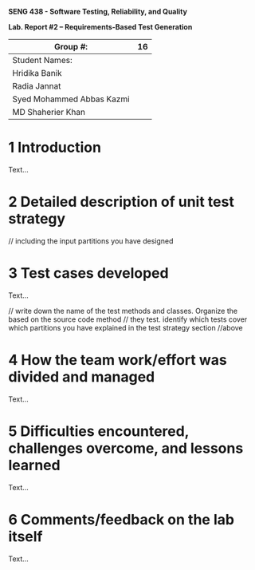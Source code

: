 **SENG 438 - Software Testing, Reliability, and Quality**

**Lab. Report \#2 – Requirements-Based Test Generation**

| Group \#:      |  16   |
| -------------- | --- |
| Student Names: |     |
|Hridika Banik                |     |
|Radia Jannat                |     |
|Syed Mohammed Abbas Kazmi
|MD Shaherier Khan    |

# 1 Introduction

Text…

# 2 Detailed description of unit test strategy

// including the input partitions you have designed

# 3 Test cases developed

Text…

// write down the name of the test methods and classes. Organize the based on
the source code method // they test. identify which tests cover which partitions
you have explained in the test strategy section //above

# 4 How the team work/effort was divided and managed

Text…

# 5 Difficulties encountered, challenges overcome, and lessons learned

Text…

# 6 Comments/feedback on the lab itself

Text…
